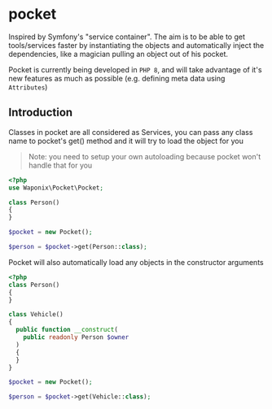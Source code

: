 # pocket
Inspired by Symfony's "service container". The aim is to be able to get tools/services faster by instantiating the objects and automatically inject the dependencies, like a magician pulling an object out of his pocket.

Pocket is currently being developed in `PHP 8`, and will take advantage of it's new features as much as possible (e.g. defining meta data using `Attributes`)

## Introduction
Classes in pocket are all considered as Services, you can pass any class name to pocket's get() method and it will try to load the object for you
> Note: you need to setup your own autoloading because pocket won't handle that for you
```php
<?php
use Waponix\Pocket\Pocket;

class Person()
{
}

$pocket = new Pocket();

$person = $pocket->get(Person::class);
```
Pocket will also automatically load any objects in the constructor arguments
```php
<?php
class Person()
{
}

class Vehicle()
{
  public function __construct(
    public readonly Person $owner
  )
  {
  }
}

$pocket = new Pocket();

$person = $pocket->get(Vehicle::class);
```
